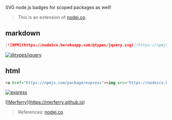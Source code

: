 SVG node.js badges for scoped packages as well!
> This is an extension of [nodei.co].


## markdown

```markdown
[![NPM](https://nodeico.herokuapp.com/@types/jquery.svg)](https://npmjs.com/package/@types/jquery)
```
[![@types/jquery](https://nodeico.herokuapp.com/@types/jquery.svg)](https://npmjs.com/package/@types/jquery)


## html

```html
<a href="https://npmjs.com/package/express"><img src="https://nodeico.herokuapp.com/express.svg"></a>
```
[![express](https://nodeico.herokuapp.com/express.svg)](https://npmjs.com/package/express)


[[!Merferry](https://i.imgur.com/2clSoS3.jpg)](https://merferry.github.io)
> References: [nodei.co].

[nodei.co]: https://github.com/rvagg/nodei.co
